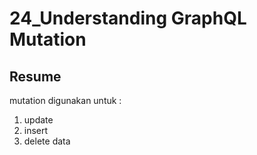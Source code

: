 # 24_Understanding GraphQL Mutation
## Resume
mutation digunakan untuk :
1. update
2. insert
3. delete data
